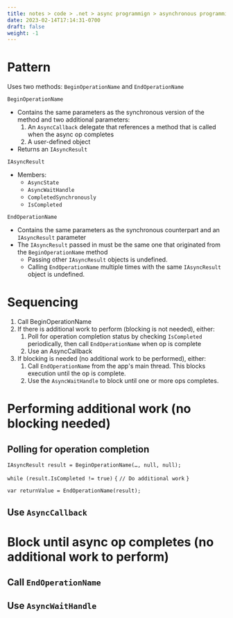 ```yaml
---
title: notes > code > .net > async programmign > asynchronous programming model (APM) (iasyncresult) > overview
date: 2023-02-14T17:14:31-0700
draft: false
weight: -1
---
```

# Pattern
Uses two methods: `BeginOperationName` and `EndOperationName`

`BeginOperationName`
- Contains the same parameters as the synchronous version of the method and two additional parameters:
  1.  An `AsyncCallback` delegate that references a method that is called when the async op completes
  2.  A user-defined object
- Returns an `IAsyncResult`

`IAsyncResult`
- Members:
  - `AsyncState`
  - `AsyncWaitHandle`
  - `CompletedSynchronously`
  - `IsCompleted`

`EndOperationName`
- Contains the same parameters as the synchronous counterpart and an `IAsyncResult` parameter
- The `IAsyncResult` passed in must be the same one that originated from the `BeginOperationName` method
  - Passing other `IAsyncResult` objects is undefined.
  - Calling `EndOperationName` multiple times with the same `IAsyncResult` object is undefined.

# Sequencing
1.  Call BeginOperationName
2.  If there is additional work to perform (blocking is not needed), either:
    1.  Poll for operation completion status by checking `IsCompleted` periodically, then call `EndOperationName` when op is complete
    2.  Use an AsyncCallback
3.  If blocking is needed (no additional work to be performed), either:
    1.  Call `EndOperationName` from the app's main thread. This blocks execution until the op is complete.
    2.  Use the `AsyncWaitHandle` to block until one or more ops completes.

# Performing additional work (no blocking needed)
## Polling for operation completion
`IAsyncResult result = BeginOperationName(…, null, null);`

`while (result.IsCompleted != true)`
`{`
    `// Do additional work`
`}`

`var returnValue = EndOperationName(result);`

## Use `AsyncCallback`

# Block until async op completes (no additional work to perform)
## Call `EndOperationName`

## Use `AsyncWaitHandle`

